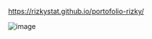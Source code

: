 https://rizkystat.github.io/portofolio-rizky/


![image](https://github.com/user-attachments/assets/a81c2736-ca6e-4a25-af66-85f93eba1745)


